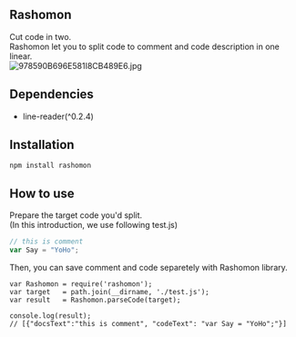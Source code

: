 ## Rashomon
Cut code in two.<br/>
Rashomon let you to split code to comment and code description in one linear.<br/>
![978590B696E581I8CB489E6.jpg](https://qiita-image-store.s3.amazonaws.com/0/16301/135862f1-81ac-e832-ff00-ffc974d97025.jpeg "978590B696E581I8CB489E6.jpg")


## Dependencies
- line-reader(^0.2.4)

## Installation
```
npm install rashomon
```

## How to use
Prepare the target code you'd split.<br/>
(In this introduction, we use following test.js)

```js:test.js
// this is comment
var Say = "YoHo";
```

Then, you can save comment and code separetely with Rashomon library.

```js:usecase
var Rashomon = require('rashomon');
var target   = path.join(__dirname, './test.js');
var result   = Rashomon.parseCode(target);

console.log(result);
// [{"docsText":"this is comment", "codeText": "var Say = "YoHo";"}]
```
